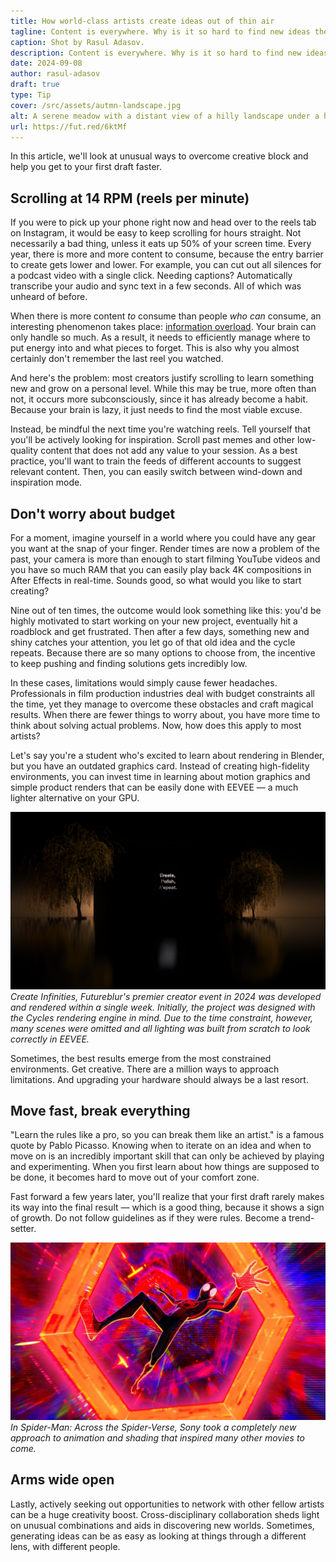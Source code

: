 ```yaml
---
title: How world-class artists create ideas out of thin air
tagline: Content is everywhere. Why is it so hard to find new ideas then?
caption: Shot by Rasul Adasov.
description: Content is everywhere. Why is it so hard to find new ideas then?
date: 2024-09-08
author: rasul-adasov
draft: true
type: Tip
cover: /src/assets/autmn-landscape.jpg
alt: A serene meadow with a distant view of a hilly landscape under a hazy sky.
url: https://fut.red/6ktMf
---
```


In this article, we'll look at unusual ways to overcome creative block and help you get to your first draft faster.

## Scrolling at 14 RPM (reels per minute)

If you were to pick up your phone right now and head over to the reels tab on Instagram, it would be easy to keep scrolling for hours straight. Not necessarily a bad thing, unless it eats up 50% of your screen time. Every year, there is more and more content to consume, because the entry barrier to create gets lower and lower. For example, you can cut out all silences for a podcast video with a single click. Needing captions? Automatically transcribe your audio and sync text in a few seconds. All of which was unheard of before.

When there is more content *to* consume than people *who can* consume, an interesting phenomenon takes place: [information overload](https://en.wikipedia.org/wiki/Information_overload). Your brain can only handle so much. As a result, it needs to efficiently manage where to put energy into and what pieces to forget. This is also why you almost certainly don't remember the last reel you watched.

And here's the problem: most creators justify scrolling to learn something new and grow on a personal level. While this may be true, more often than not, it occurs more subconsciously, since it has already become a habit. Because your brain is lazy, it just needs to find the most viable excuse.

Instead, be mindful the next time you're watching reels. Tell yourself that you'll be actively looking for inspiration. Scroll past memes and other low-quality content that does not add any value to your session. As a best practice, you'll want to train the feeds of different accounts to suggest relevant content. Then, you can easily switch between wind-down and inspiration mode.

## Don't worry about budget

For a moment, imagine yourself in a world where you could have any gear you want at the snap of your finger. Render times are now a problem of the past, your camera is more than enough to start filming YouTube videos and you have so much RAM that you can easily play back 4K compositions in After Effects in real-time. Sounds good, so what would you like to start creating?

Nine out of ten times, the outcome would look something like this: you'd be highly motivated to start working on your new project, eventually hit a roadblock and get frustrated. Then after a few days, something new and shiny catches your attention, you let go of that old idea and the cycle repeats. Because there are so many options to choose from, the incentive to keep pushing and finding solutions gets incredibly low. 

In these cases, limitations would simply cause fewer headaches. Professionals in film production industries deal with budget constraints all the time, yet they manage to overcome these obstacles and craft magical results. When there are fewer things to worry about, you have more time to think about solving actual problems. Now, how does this apply to most artists?

Let's say you're a student who's excited to learn about rendering in Blender, but you have an outdated graphics card. Instead of creating high-fidelity environments, you can invest time in learning about motion graphics and simple product renders that can be easily done with EEVEE — a much lighter alternative on your GPU. 

![A large display in a warmly lit interior between two trees.](src/assets/museum.jpeg)
*Create Infinities, Futureblur's premier creator event in 2024 was developed and rendered within a single week. Initially, the project was designed with the Cycles rendering engine in mind. Due to the time constraint, however, many scenes were omitted and all lighting was built from scratch to look correctly in EEVEE.*

Sometimes, the best results emerge from the most constrained environments. Get creative. There are a million ways to approach limitations. And upgrading your hardware should always be a last resort.

## Move fast, break everything

"Learn the rules like a pro, so you can break them like an artist." is a famous quote by Pablo Picasso. Knowing when to iterate on an idea and when to move on is an incredibly important skill that can only be achieved by playing and experimenting. When you first learn about how things are supposed to be done, it becomes hard to move out of your comfort zone.

Fast forward a few years later, you'll realize that your first draft rarely makes its way into the final result — which is a good thing, because it shows a sign of growth. Do not follow guidelines as if they were rules. Become a trend-setter.

![Still frame from the animated movie of Spider-Man: Across the Spider-Verse.](src/assets/spider-man-across-the-spider-verse.webp)
*In Spider-Man: Across the Spider-Verse, Sony took a completely new approach to animation and shading that inspired many other movies to come.*

## Arms wide open

Lastly, actively seeking out opportunities to network with other fellow artists can be a huge creativity boost. Cross-disciplinary collaboration sheds light on unusual combinations and aids in discovering new worlds. Sometimes, generating ideas can be as easy as looking at things through a different lens, with different people.

